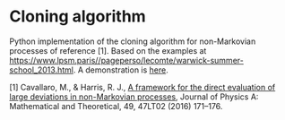 
# Cloning algorithm
Python implementation of the cloning algorithm for non-Markovian processes of reference [1]. Based on the examples at https://www.lpsm.paris//pageperso/lecomte/warwick-summer-school_2013.html. A demonstration is [here](https://github.com/mcavallaro/cloning/blob/master/cloning.ipynb).

[1] Cavallaro, M., & Harris, R. J., [A framework for the direct evaluation of large deviations in non-Markovian processes](https://doi.org/10.1088/1751-8113/49/47/47LT02988), Journal of Physics A: Mathematical and Theoretical, 49, 47LT02 (2016) 171–176.
